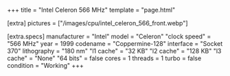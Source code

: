 +++
title     = "Intel Celeron 566 MHz"
template  = "page.html"

[extra]
pictures  = ["/images/cpu/intel_celeron_566_front.webp"]

  [extra.specs]
  manufacturer  = "Intel"
  model         = "Celeron"
  "clock speed" = "566 MHz"
  year          = 1999
  codename      = "Coppermine-128"
  interface     = "Socket 370"
  lithography   = "180 nm"
  "l1 cache"    = "32 KB"
  "l2 cache"    = "128 KB"
  "l3 cache"    = "None"
  "64 bits"     = false
  cores         = 1
  threads       = 1
  turbo         = false
  condition     = "Working"
+++